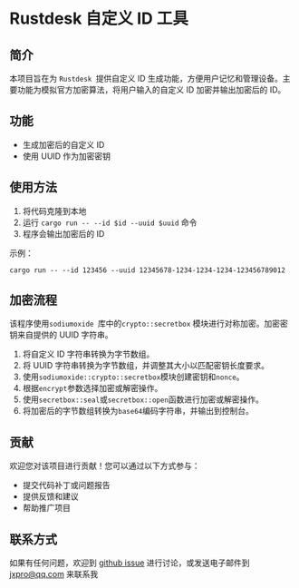 # Rustdesk 自定义 ID 工具

## 简介

本项目旨在为 `Rustdesk `提供自定义 ID 生成功能，方便用户记忆和管理设备。主要功能为模拟官方加密算法，将用户输入的自定义 ID 加密并输出加密后的 ID。

## 功能

*   生成加密后的自定义 ID
*   使用 UUID 作为加密密钥

## 使用方法

1.  将代码克隆到本地
2.  运行 `cargo run -- --id $id --uuid $uuid` 命令
3.  程序会输出加密后的 ID

示例：

```shell
cargo run -- --id 123456 --uuid 12345678-1234-1234-1234-123456789012
```

## 加密流程

该程序使用`sodiumoxide `库中的`crypto::secretbox` 模块进行对称加密。加密密钥来自提供的 UUID 字符串。

1.   将自定义 ID 字符串转换为字节数组。
2.   将 UUID 字符串转换为字节数组，并调整其大小以匹配密钥长度要求。
3.   使用`sodiumoxide::crypto::secretbox`模块创建密钥和`nonce`。
4.   根据`encrypt`参数选择加密或解密操作。
5.   使用`secretbox::seal`或`secretbox::open`函数进行加密或解密操作。
6.   将加密后的字节数组转换为`base64`编码字符串，并输出到控制台。

## 贡献

欢迎您对该项目进行贡献！您可以通过以下方式参与：

-   提交代码补丁或问题报告
-   提供反馈和建议
-   帮助推广项目

## 联系方式

如果有任何问题，欢迎到 [github issue](https://github.com/Jxpro) 进行讨论，或发送电子邮件到 [jxpro@qq.com](mailto:jxpro@qq.com) 来联系我